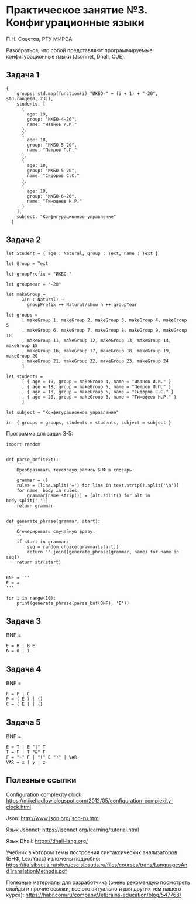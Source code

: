 # Практическое занятие №3. Конфигурационные языки

П.Н. Советов, РТУ МИРЭА

Разобраться, что собой представляют программируемые конфигурационные языки (Jsonnet, Dhall, CUE).

## Задача 1

```
{
    groups: std.map(function(i) "ИКБО-" + (i + 1) + "-20", std.range(0, 23)),
    students: [
      {
        age: 19,
        group: "ИКБО-4-20",
        name: "Иванов И.И."
      },
      {
        age: 18,
        group: "ИКБО-5-20",
        name: "Петров П.П."
      },
      {
        age: 18,
        group: "ИКБО-5-20",
        name: "Сидоров С.С."
      },
      {
        age: 19,
        group: "ИКБО-6-20",
        name: "Тимофеев Н.Р."
      }
    ],
    subject: "Конфигурационное управление"
  }
```

## Задача 2

```
let Student = { age : Natural, group : Text, name : Text }

let Group = Text

let groupPrefix = "ИКБО-"

let groupYear = "-20"

let makeGroup =
      λ(n : Natural) →
        groupPrefix ++ Natural/show n ++ groupYear

let groups =
      [ makeGroup 1, makeGroup 2, makeGroup 3, makeGroup 4, makeGroup 5
      , makeGroup 6, makeGroup 7, makeGroup 8, makeGroup 9, makeGroup 10
      , makeGroup 11, makeGroup 12, makeGroup 13, makeGroup 14, makeGroup 15
      , makeGroup 16, makeGroup 17, makeGroup 18, makeGroup 19, makeGroup 20
      , makeGroup 21, makeGroup 22, makeGroup 23, makeGroup 24
      ]

let students =
      [ { age = 19, group = makeGroup 4, name = "Иванов И.И." }
      , { age = 18, group = makeGroup 5, name = "Петров П.П." }
      , { age = 18, group = makeGroup 5, name = "Сидоров С.С." }
      , { age = 20, group = makeGroup 6, name = "Тимофеев Н.Р." }
      ]

let subject = "Конфигурационное управление"

in  { groups = groups, students = students, subject = subject }
```

Программа для задач 3-5:

```
import random


def parse_bnf(text):
    '''
    Преобразовать текстовую запись БНФ в словарь.
    '''
    grammar = {}
    rules = [line.split('=') for line in text.strip().split('\n')]
    for name, body in rules:
        grammar[name.strip()] = [alt.split() for alt in body.split('|')]
    return grammar


def generate_phrase(grammar, start):
    '''
    Сгенерировать случайную фразу.
    '''
    if start in grammar:
        seq = random.choice(grammar[start])
        return ''.join([generate_phrase(grammar, name) for name in seq])
    return str(start)


BNF = '''
E = a
'''

for i in range(10):
    print(generate_phrase(parse_bnf(BNF), 'E'))
```

## Задача 3

BNF = 
```
E = B | B E
B = 0 | 1
```

## Задача 4

BNF = 
```
E = P | C
P = ( E ) | ()
C = { E } | {}
```

## Задача 5

BNF = 
```
E = T | E "|" T
T = F | T "&" F
F = "~" F | "(" E ")" | VAR
VAR = x | y | z
```

## Полезные ссылки

Configuration complexity clock: https://mikehadlow.blogspot.com/2012/05/configuration-complexity-clock.html

Json: http://www.json.org/json-ru.html

Язык Jsonnet: https://jsonnet.org/learning/tutorial.html

Язык Dhall: https://dhall-lang.org/

Учебник в котором темы построения синтаксических анализаторов (БНФ, Lex/Yacc) изложены подробно: https://ita.sibsutis.ru/sites/csc.sibsutis.ru/files/courses/trans/LanguagesAndTranslationMethods.pdf

Полезные материалы для разработчика (очень рекомендую посмотреть слайды и прочие ссылки, все это актуально и для других тем нашего курса): https://habr.com/ru/company/JetBrains-education/blog/547768/
